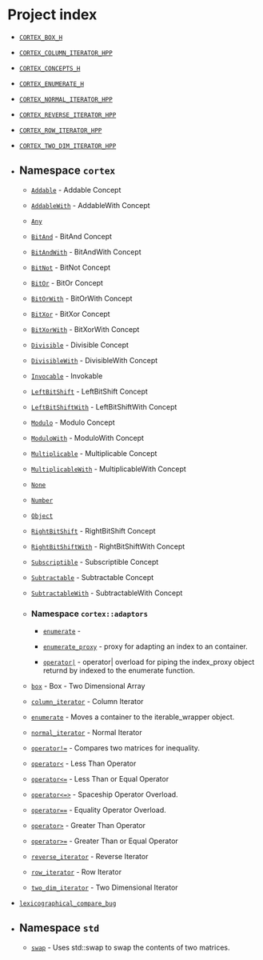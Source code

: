 # Project index

  - [`CORTEX_BOX_H`](doc_box.md#standardese-box-hpp)

  - [`CORTEX_COLUMN_ITERATOR_HPP`](doc_column.md#standardese-column-hpp)

  - [`CORTEX_CONCEPTS_H`](doc_concepts.md#standardese-concepts-hpp)

  - [`CORTEX_ENUMERATE_H`](doc_enumerate.md#standardese-enumerate-hpp)

  - [`CORTEX_NORMAL_ITERATOR_HPP`](doc_normal.md#standardese-normal-hpp)

  - [`CORTEX_REVERSE_ITERATOR_HPP`](doc_reverse.md#standardese-reverse-hpp)

  - [`CORTEX_ROW_ITERATOR_HPP`](doc_row.md#standardese-row-hpp)

  - [`CORTEX_TWO_DIM_ITERATOR_HPP`](doc_two_dim.md#standardese-two_dim-hpp)

  - ## Namespace `cortex`
    
      - [`Addable`](doc_concepts.md#standardese-cortex__Addable) - Addable Concept
    
      - [`AddableWith`](doc_concepts.md#standardese-cortex__AddableWith) - AddableWith Concept
    
      - [`Any`](doc_concepts.md#standardese-cortex)
    
      - [`BitAnd`](doc_concepts.md#standardese-cortex__BitAnd) - BitAnd Concept
    
      - [`BitAndWith`](doc_concepts.md#standardese-cortex__BitAndWith) - BitAndWith Concept
    
      - [`BitNot`](doc_concepts.md#standardese-cortex__BitNot) - BitNot Concept
    
      - [`BitOr`](doc_concepts.md#standardese-cortex__BitOr) - BitOr Concept
    
      - [`BitOrWith`](doc_concepts.md#standardese-cortex__BitOrWith) - BitOrWith Concept
    
      - [`BitXor`](doc_concepts.md#standardese-cortex__BitXor) - BitXor Concept
    
      - [`BitXorWith`](doc_concepts.md#standardese-cortex__BitXorWith) - BitXorWith Concept
    
      - [`Divisible`](doc_concepts.md#standardese-cortex__Divisible) - Divisible Concept
    
      - [`DivisibleWith`](doc_concepts.md#standardese-cortex__DivisibleWith) - DivisibleWith Concept
    
      - [`Invocable`](doc_concepts.md#standardese-cortex__Invocable) - Invokable
    
      - [`LeftBitShift`](doc_concepts.md#standardese-cortex__LeftBitShift) - LeftBitShift Concept
    
      - [`LeftBitShiftWith`](doc_concepts.md#standardese-cortex__LeftBitShiftWith) - LeftBitShiftWith Concept
    
      - [`Modulo`](doc_concepts.md#standardese-cortex__Modulo) - Modulo Concept
    
      - [`ModuloWith`](doc_concepts.md#standardese-cortex__ModuloWith) - ModuloWith Concept
    
      - [`Multiplicable`](doc_concepts.md#standardese-cortex__Multiplicable) - Multiplicable Concept
    
      - [`MultiplicableWith`](doc_concepts.md#standardese-cortex__MultiplicableWith) - MultiplicableWith Concept
    
      - [`None`](doc_concepts.md#standardese-cortex)
    
      - [`Number`](doc_concepts.md#standardese-cortex)
    
      - [`Object`](doc_concepts.md#standardese-cortex)
    
      - [`RightBitShift`](doc_concepts.md#standardese-cortex__RightBitShift) - RightBitShift Concept
    
      - [`RightBitShiftWith`](doc_concepts.md#standardese-cortex__RightBitShiftWith) - RightBitShiftWith Concept
    
      - [`Subscriptible`](doc_concepts.md#standardese-cortex__Subscriptible) - Subscriptible Concept
    
      - [`Subtractable`](doc_concepts.md#standardese-cortex__Subtractable) - Subtractable Concept
    
      - [`SubtractableWith`](doc_concepts.md#standardese-cortex__SubtractableWith) - SubtractableWith Concept
    
      - ### Namespace `cortex::adaptors`
        
          - [`enumerate`](doc_enumerate.md#standardese-cortex__adaptors__enumerate-_Tp--_Tp-) - 
        
          - [`enumerate_proxy`](doc_enumerate.md#standardese-cortex__adaptors__enumerate_proxy-_Tp-_Up-) - proxy for adapting an index to an container.
        
          - [`operator|`](doc_enumerate.md#standardese-cortex__adaptors__operator--_Container-_Tp-_Up--_Containerconst--enumerate_proxy-_Tp-_Up-const--) - operator| overload for piping the index\_proxy object returnd by indexed to the enumerate function.
    
      - [`box`](doc_box.md#standardese-cortex__box-T-Alloc-) - Box - Two Dimensional Array
    
      - [`column_iterator`](doc_column.md#standardese-cortex__column_iterator-_Iterator-) - Column Iterator
    
      - [`enumerate`](doc_enumerate.md#standardese-cortex__enumerate-_Tp-_Iterator---_Tp--int-int-) - Moves a container to the iterable\_wrapper object.
    
      - [`normal_iterator`](doc_normal.md#standardese-cortex__normal_iterator-_Iterator-_Container-) - Normal Iterator
    
      - [`operator!=`](doc_box.md#standardese-cortex__operator---_ElemL-_ElemR--box-_ElemL-const--box-_ElemR-const--) - Compares two matrices for inequality.
    
      - [`operator<`](doc_row.md#standardese-cortex__operator--_Iterator--row_iterator-_Iterator-const--row_iterator-_Iterator-const--) - Less Than Operator
    
      - [`operator<=`](doc_row.md#standardese-cortex__operator---_Iterator--row_iterator-_Iterator-const--row_iterator-_Iterator-const--) - Less Than or Equal Operator
    
      - [`operator<=>`](doc_two_dim.md#standardese-cortex__operator----_IteratorL-_IteratorR--two_dim_iterator-_IteratorL-const--two_dim_iterator-_IteratorR-const--) - Spaceship Operator Overload.
    
      - [`operator==`](doc_two_dim.md#standardese-cortex__operator---_IteratorL-_IteratorR--two_dim_iterator-_IteratorL-const--two_dim_iterator-_IteratorR-const--) - Equality Operator Overload.
    
      - [`operator>`](doc_row.md#standardese-cortex__operator--_Iterator--row_iterator-_Iterator-const--row_iterator-_Iterator-const--) - Greater Than Operator
    
      - [`operator>=`](doc_row.md#standardese-cortex__operator---_Iterator--row_iterator-_Iterator-const--row_iterator-_Iterator-const--) - Greater Than or Equal Operator
    
      - [`reverse_iterator`](doc_reverse.md#standardese-cortex__reverse_iterator-_Iterator-) - Reverse Iterator
    
      - [`row_iterator`](doc_row.md#standardese-cortex__row_iterator-_Iterator-) - Row Iterator
    
      - [`two_dim_iterator`](doc_two_dim.md#standardese-cortex__two_dim_iterator-_Iterator-) - Two Dimensional Iterator

  - [`lexicographical_compare_bug`](doc_box.md#standardese-box-hpp)

  - ## Namespace `std`
    
      - [`swap`](http://en.cppreference.com/mwiki/index.php?title=Special%3ASearch&search=std::swap\<T\>\(cortex::box\<T\>&,cortex::box\<T\>&\)) - Uses std::swap to swap the contents of two matrices.

